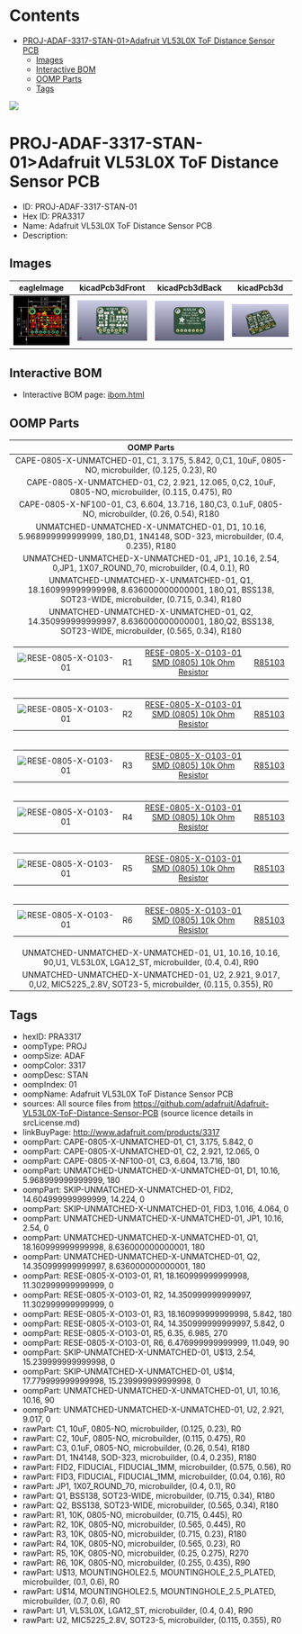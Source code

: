 



Contents
========

* [PROJ-ADAF-3317-STAN-01>Adafruit VL53L0X ToF Distance Sensor PCB](#proj-adaf-3317-stan-01adafruit-vl53l0x-tof-distance-sensor-pcb)
	* [Images](#images)
	* [Interactive BOM](#interactive-bom)
	* [OOMP Parts](#oomp-parts)
	* [Tags](#tags)
  
![][im]
# PROJ-ADAF-3317-STAN-01>Adafruit VL53L0X ToF Distance Sensor PCB

- ID: PROJ-ADAF-3317-STAN-01
- Hex ID: PRA3317
- Name: Adafruit VL53L0X ToF Distance Sensor PCB
- Description: 

## Images
  
  

|eagleImage|kicadPcb3dFront|kicadPcb3dBack|kicadPcb3d|
| :---: | :---: | :---: | :---: |
|[![eagleImage](eagleImage_140.png)](eagleImage_600.png)|[![kicadPcb3dFront](kicadPcb3dFront_140.png)](kicadPcb3dFront_600.png)|[![kicadPcb3dBack](kicadPcb3dBack_140.png)](kicadPcb3dBack_600.png)|[![kicadPcb3d](kicadPcb3d_140.png)](kicadPcb3d_600.png)|

## Interactive BOM

- Interactive BOM page: [ibom.html](kicad/bom/ibom.html)

## OOMP Parts
  

|OOMP Parts|
| :---: |
|CAPE-0805-X-UNMATCHED-01, C1, 3.175, 5.842, 0,C1, 10uF, 0805-NO, microbuilder, (0.125, 0.23), R0|
|CAPE-0805-X-UNMATCHED-01, C2, 2.921, 12.065, 0,C2, 10uF, 0805-NO, microbuilder, (0.115, 0.475), R0|
|CAPE-0805-X-NF100-01, C3, 6.604, 13.716, 180,C3, 0.1uF, 0805-NO, microbuilder, (0.26, 0.54), R180|
|UNMATCHED-UNMATCHED-X-UNMATCHED-01, D1, 10.16, 5.968999999999999, 180,D1, 1N4148, SOD-323, microbuilder, (0.4, 0.235), R180|
|UNMATCHED-UNMATCHED-X-UNMATCHED-01, JP1, 10.16, 2.54, 0,JP1, 1X07_ROUND_70, microbuilder, (0.4, 0.1), R0|
|UNMATCHED-UNMATCHED-X-UNMATCHED-01, Q1, 18.160999999999998, 8.636000000000001, 180,Q1, BSS138, SOT23-WIDE, microbuilder, (0.715, 0.34), R180|
|UNMATCHED-UNMATCHED-X-UNMATCHED-01, Q2, 14.350999999999997, 8.636000000000001, 180,Q2, BSS138, SOT23-WIDE, microbuilder, (0.565, 0.34), R180|
|<table><tr><td>![RESE-0805-X-O103-01](https://raw.githubusercontent.com/oomlout/oomlout_OOMP_parts/main/RESE-0805-X-O103-01/image_140.jpg)</td><td> R1</td><td>[RESE-0805-X-O103-01<br>SMD (0805) 10k Ohm Resistor](https://github.com/oomlout/oomlout_OOMP_parts/tree/main/RESE-0805-X-O103-01/)</td><td>[R85103](https://github.com/oomlout/oomlout_OOMP_parts/tree/main/RESE-0805-X-O103-01/)</td></tr></table>|
|<table><tr><td>![RESE-0805-X-O103-01](https://raw.githubusercontent.com/oomlout/oomlout_OOMP_parts/main/RESE-0805-X-O103-01/image_140.jpg)</td><td> R2</td><td>[RESE-0805-X-O103-01<br>SMD (0805) 10k Ohm Resistor](https://github.com/oomlout/oomlout_OOMP_parts/tree/main/RESE-0805-X-O103-01/)</td><td>[R85103](https://github.com/oomlout/oomlout_OOMP_parts/tree/main/RESE-0805-X-O103-01/)</td></tr></table>|
|<table><tr><td>![RESE-0805-X-O103-01](https://raw.githubusercontent.com/oomlout/oomlout_OOMP_parts/main/RESE-0805-X-O103-01/image_140.jpg)</td><td> R3</td><td>[RESE-0805-X-O103-01<br>SMD (0805) 10k Ohm Resistor](https://github.com/oomlout/oomlout_OOMP_parts/tree/main/RESE-0805-X-O103-01/)</td><td>[R85103](https://github.com/oomlout/oomlout_OOMP_parts/tree/main/RESE-0805-X-O103-01/)</td></tr></table>|
|<table><tr><td>![RESE-0805-X-O103-01](https://raw.githubusercontent.com/oomlout/oomlout_OOMP_parts/main/RESE-0805-X-O103-01/image_140.jpg)</td><td> R4</td><td>[RESE-0805-X-O103-01<br>SMD (0805) 10k Ohm Resistor](https://github.com/oomlout/oomlout_OOMP_parts/tree/main/RESE-0805-X-O103-01/)</td><td>[R85103](https://github.com/oomlout/oomlout_OOMP_parts/tree/main/RESE-0805-X-O103-01/)</td></tr></table>|
|<table><tr><td>![RESE-0805-X-O103-01](https://raw.githubusercontent.com/oomlout/oomlout_OOMP_parts/main/RESE-0805-X-O103-01/image_140.jpg)</td><td> R5</td><td>[RESE-0805-X-O103-01<br>SMD (0805) 10k Ohm Resistor](https://github.com/oomlout/oomlout_OOMP_parts/tree/main/RESE-0805-X-O103-01/)</td><td>[R85103](https://github.com/oomlout/oomlout_OOMP_parts/tree/main/RESE-0805-X-O103-01/)</td></tr></table>|
|<table><tr><td>![RESE-0805-X-O103-01](https://raw.githubusercontent.com/oomlout/oomlout_OOMP_parts/main/RESE-0805-X-O103-01/image_140.jpg)</td><td> R6</td><td>[RESE-0805-X-O103-01<br>SMD (0805) 10k Ohm Resistor](https://github.com/oomlout/oomlout_OOMP_parts/tree/main/RESE-0805-X-O103-01/)</td><td>[R85103](https://github.com/oomlout/oomlout_OOMP_parts/tree/main/RESE-0805-X-O103-01/)</td></tr></table>|
|UNMATCHED-UNMATCHED-X-UNMATCHED-01, U1, 10.16, 10.16, 90,U1, VL53L0X, LGA12_ST, microbuilder, (0.4, 0.4), R90|
|UNMATCHED-UNMATCHED-X-UNMATCHED-01, U2, 2.921, 9.017, 0,U2, MIC5225_2.8V, SOT23-5, microbuilder, (0.115, 0.355), R0|

## Tags

- hexID: PRA3317
- oompType: PROJ
- oompSize: ADAF
- oompColor: 3317
- oompDesc: STAN
- oompIndex: 01
- oompName: Adafruit VL53L0X ToF Distance Sensor PCB
- sources: All source files from https://github.com/adafruit/Adafruit-VL53L0X-ToF-Distance-Sensor-PCB (source licence details in srcLicense.md)
- linkBuyPage: http://www.adafruit.com/products/3317
- oompPart: CAPE-0805-X-UNMATCHED-01, C1, 3.175, 5.842, 0
- oompPart: CAPE-0805-X-UNMATCHED-01, C2, 2.921, 12.065, 0
- oompPart: CAPE-0805-X-NF100-01, C3, 6.604, 13.716, 180
- oompPart: UNMATCHED-UNMATCHED-X-UNMATCHED-01, D1, 10.16, 5.968999999999999, 180
- oompPart: SKIP-UNMATCHED-X-UNMATCHED-01, FID2, 14.604999999999999, 14.224, 0
- oompPart: SKIP-UNMATCHED-X-UNMATCHED-01, FID3, 1.016, 4.064, 0
- oompPart: UNMATCHED-UNMATCHED-X-UNMATCHED-01, JP1, 10.16, 2.54, 0
- oompPart: UNMATCHED-UNMATCHED-X-UNMATCHED-01, Q1, 18.160999999999998, 8.636000000000001, 180
- oompPart: UNMATCHED-UNMATCHED-X-UNMATCHED-01, Q2, 14.350999999999997, 8.636000000000001, 180
- oompPart: RESE-0805-X-O103-01, R1, 18.160999999999998, 11.302999999999999, 0
- oompPart: RESE-0805-X-O103-01, R2, 14.350999999999997, 11.302999999999999, 0
- oompPart: RESE-0805-X-O103-01, R3, 18.160999999999998, 5.842, 180
- oompPart: RESE-0805-X-O103-01, R4, 14.350999999999997, 5.842, 0
- oompPart: RESE-0805-X-O103-01, R5, 6.35, 6.985, 270
- oompPart: RESE-0805-X-O103-01, R6, 6.476999999999999, 11.049, 90
- oompPart: SKIP-UNMATCHED-X-UNMATCHED-01, U$13, 2.54, 15.239999999999998, 0
- oompPart: SKIP-UNMATCHED-X-UNMATCHED-01, U$14, 17.779999999999998, 15.239999999999998, 0
- oompPart: UNMATCHED-UNMATCHED-X-UNMATCHED-01, U1, 10.16, 10.16, 90
- oompPart: UNMATCHED-UNMATCHED-X-UNMATCHED-01, U2, 2.921, 9.017, 0
- rawPart: C1, 10uF, 0805-NO, microbuilder, (0.125, 0.23), R0
- rawPart: C2, 10uF, 0805-NO, microbuilder, (0.115, 0.475), R0
- rawPart: C3, 0.1uF, 0805-NO, microbuilder, (0.26, 0.54), R180
- rawPart: D1, 1N4148, SOD-323, microbuilder, (0.4, 0.235), R180
- rawPart: FID2, FIDUCIAL, FIDUCIAL_1MM, microbuilder, (0.575, 0.56), R0
- rawPart: FID3, FIDUCIAL, FIDUCIAL_1MM, microbuilder, (0.04, 0.16), R0
- rawPart: JP1, 1X07_ROUND_70, microbuilder, (0.4, 0.1), R0
- rawPart: Q1, BSS138, SOT23-WIDE, microbuilder, (0.715, 0.34), R180
- rawPart: Q2, BSS138, SOT23-WIDE, microbuilder, (0.565, 0.34), R180
- rawPart: R1, 10K, 0805-NO, microbuilder, (0.715, 0.445), R0
- rawPart: R2, 10K, 0805-NO, microbuilder, (0.565, 0.445), R0
- rawPart: R3, 10K, 0805-NO, microbuilder, (0.715, 0.23), R180
- rawPart: R4, 10K, 0805-NO, microbuilder, (0.565, 0.23), R0
- rawPart: R5, 10K, 0805-NO, microbuilder, (0.25, 0.275), R270
- rawPart: R6, 10K, 0805-NO, microbuilder, (0.255, 0.435), R90
- rawPart: U$13, MOUNTINGHOLE2.5, MOUNTINGHOLE_2.5_PLATED, microbuilder, (0.1, 0.6), R0
- rawPart: U$14, MOUNTINGHOLE2.5, MOUNTINGHOLE_2.5_PLATED, microbuilder, (0.7, 0.6), R0
- rawPart: U1, VL53L0X, LGA12_ST, microbuilder, (0.4, 0.4), R90
- rawPart: U2, MIC5225_2.8V, SOT23-5, microbuilder, (0.115, 0.355), R0



[im]: kicadPcb3d_450.png
